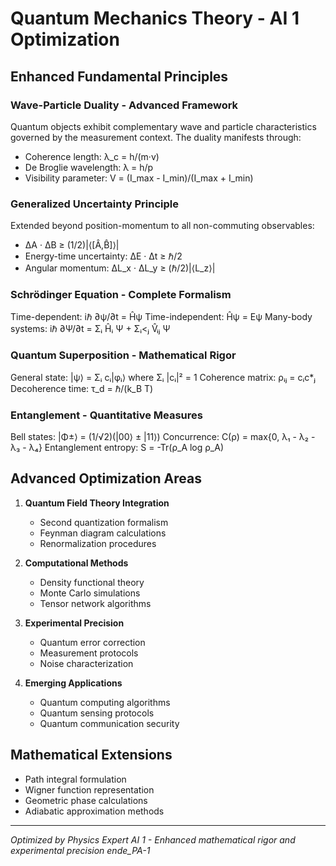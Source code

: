 # Quantum Mechanics Theory - AI 1 Optimization

## Enhanced Fundamental Principles

### Wave-Particle Duality - Advanced Framework
Quantum objects exhibit complementary wave and particle characteristics governed by the measurement context. The duality manifests through:
- Coherence length: λ_c = h/(m·v)
- De Broglie wavelength: λ = h/p
- Visibility parameter: V = (I_max - I_min)/(I_max + I_min)

### Generalized Uncertainty Principle
Extended beyond position-momentum to all non-commuting observables:
- ΔA · ΔB ≥ (1/2)|⟨[Â,B̂]⟩|
- Energy-time uncertainty: ΔE · Δt ≥ ℏ/2
- Angular momentum: ΔL_x · ΔL_y ≥ (ℏ/2)|⟨L_z⟩|

### Schrödinger Equation - Complete Formalism
Time-dependent: iℏ ∂ψ/∂t = Ĥψ
Time-independent: Ĥψ = Eψ
Many-body systems: iℏ ∂Ψ/∂t = Σᵢ Ĥᵢ Ψ + Σᵢ<ⱼ V̂ᵢⱼ Ψ

### Quantum Superposition - Mathematical Rigor
General state: |ψ⟩ = Σᵢ cᵢ|φᵢ⟩ where Σᵢ |cᵢ|² = 1
Coherence matrix: ρᵢⱼ = cᵢc*ⱼ
Decoherence time: τ_d = ℏ/(k_B T)

### Entanglement - Quantitative Measures
Bell states: |Φ±⟩ = (1/√2)(|00⟩ ± |11⟩)
Concurrence: C(ρ) = max{0, λ₁ - λ₂ - λ₃ - λ₄}
Entanglement entropy: S = -Tr(ρ_A log ρ_A)

## Advanced Optimization Areas
1. **Quantum Field Theory Integration**
   - Second quantization formalism
   - Feynman diagram calculations
   - Renormalization procedures

2. **Computational Methods**
   - Density functional theory
   - Monte Carlo simulations
   - Tensor network algorithms

3. **Experimental Precision**
   - Quantum error correction
   - Measurement protocols
   - Noise characterization

4. **Emerging Applications**
   - Quantum computing algorithms
   - Quantum sensing protocols
   - Quantum communication security

## Mathematical Extensions
- Path integral formulation
- Wigner function representation
- Geometric phase calculations
- Adiabatic approximation methods

---
*Optimized by Physics Expert AI 1 - Enhanced mathematical rigor and experimental precision*
_ende_PA-1_